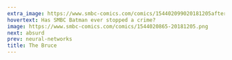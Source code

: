 ```yaml
---
extra_image: https://www.smbc-comics.com/comics/154402099020181205after.png
hovertext: Has SMBC Batman ever stopped a crime?
image: https://www.smbc-comics.com/comics/1544020865-20181205.png
next: absurd
prev: neural-networks
title: The Bruce
---
```

